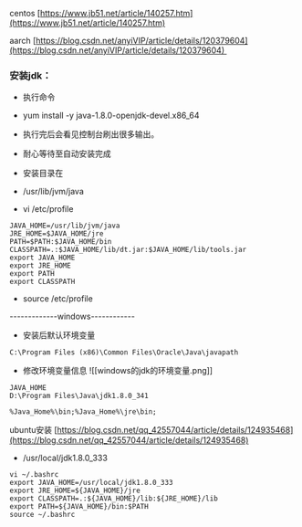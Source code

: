 centos
[https://www.jb51.net/article/140257.htm](https://www.jb51.net/article/140257.htm)

aarch
[https://blog.csdn.net/anyiVIP/article/details/120379604](https://blog.csdn.net/anyiVIP/article/details/120379604) 

### 安装jdk：
- 执行命令
- yum install -y java-1.8.0-openjdk-devel.x86_64
- 执行完后会看见控制台刷出很多输出。

- 耐心等待至自动安装完成
- 安装目录在
- /usr/lib/jvm/java
- vi /etc/profile
```
JAVA_HOME=/usr/lib/jvm/java
JRE_HOME=$JAVA_HOME/jre
PATH=$PATH:$JAVA_HOME/bin
CLASSPATH=.:$JAVA_HOME/lib/dt.jar:$JAVA_HOME/lib/tools.jar
export JAVA_HOME
export JRE_HOME
export PATH
export CLASSPATH
```
- source /etc/profile

-------------windows------------
- 安装后默认环境变量
```
C:\Program Files (x86)\Common Files\Oracle\Java\javapath
```

- 修改环境变量信息
![[windows的jdk的环境变量.png]]
```
JAVA_HOME
D:\Program Files\Java\jdk1.8.0_341

%Java_Home%\bin;%Java_Home%\jre\bin;
```


ubuntu安装
[https://blog.csdn.net/qq_42557044/article/details/124935468](https://blog.csdn.net/qq_42557044/article/details/124935468)

- /usr/local/jdk1.8.0_333

```
vi ~/.bashrc
export JAVA_HOME=/usr/local/jdk1.8.0_333
export JRE_HOME=${JAVA_HOME}/jre
export CLASSPATH=.:${JAVA_HOME}/lib:${JRE_HOME}/lib
export PATH=${JAVA_HOME}/bin:$PATH
source ~/.bashrc
```

